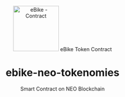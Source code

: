 <p align="center">
  <img
    src=""
    width="125px"
    alt="eBike - Contract">
    eBike Token Contract
</p>

<h1 align="center">ebike-neo-tokenomies</h1>

<p align="center">
  Smart Contract on NEO Blockchain 
</p>

